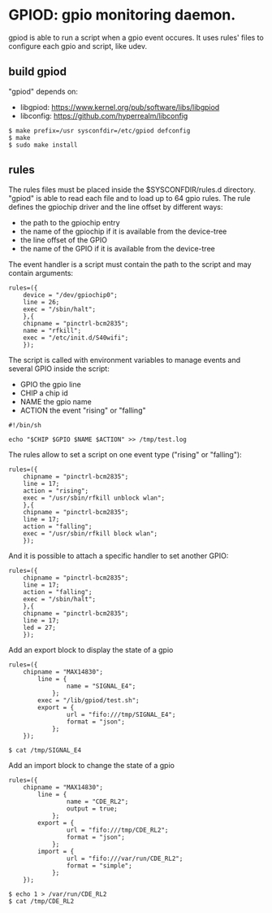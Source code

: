 # GPIOD: gpio monitoring daemon.

gpiod is able to run a script when a gpio event occures. It uses rules' files to configure each gpio and script, like udev.

## build gpiod

"gpiod" depends on:
 * libgpiod: https://www.kernel.org/pub/software/libs/libgpiod
 * libconfig: https://github.com/hyperrealm/libconfig

``` shell
$ make prefix=/usr sysconfdir=/etc/gpiod defconfig
$ make
$ sudo make install
```

## rules

The rules files must be placed inside the $SYSCONFDIR/rules.d directory.
"gpiod" is able to read each file and to load up to 64 gpio rules.
The rule defines the gpiochip driver and the line offset by different ways:

 - the path to the gpiochip entry
 - the name of the gpiochip if it is available from the device-tree
 - the line offset of the GPIO
 - the name of the GPIO if it is available from the device-tree

The event handler is a script must contain the path to the script and may contain arguments:

``` config
rules=({
	device = "/dev/gpiochip0";
	line = 26;
	exec = "/sbin/halt";
	},{
	chipname = "pinctrl-bcm2835";
	name = "rfkill";
	exec = "/etc/init.d/S40wifi";
	});
```

The script is called with environment variables to manage events and several GPIO inside the script:

 * GPIO the gpio line
 * CHIP a chip id
 * NAME the gpio name
 * ACTION the event "rising" or "falling"

``` shell
#!/bin/sh

echo "$CHIP $GPIO $NAME $ACTION" >> /tmp/test.log
```

The rules allow to set a script on one event type ("rising" or "falling"):

``` config
rules=({
	chipname = "pinctrl-bcm2835";
	line = 17;
	action = "rising";
	exec = "/usr/sbin/rfkill unblock wlan";
	},{
	chipname = "pinctrl-bcm2835";
	line = 17;
	action = "falling";
	exec = "/usr/sbin/rfkill block wlan";
	});
```

And it is possible to attach a specific handler to set another GPIO:

``` config
rules=({
	chipname = "pinctrl-bcm2835";
	line = 17;
	action = "falling";
	exec = "/sbin/halt";
	},{
	chipname = "pinctrl-bcm2835";
	line = 17;
	led = 27;
	});
```

Add an export block to display the state of a gpio

```config
rules=({
	chipname = "MAX14830";
        line = {
                name = "SIGNAL_E4";
        	};
        exec = "/lib/gpiod/test.sh";
        export = {
                url = "fifo:///tmp/SIGNAL_E4";
                format = "json";
        	};
	});
```
``` shell
$ cat /tmp/SIGNAL_E4
```

Add an import block to change the state of a gpio

```config
rules=({
	chipname = "MAX14830";
        line = {
                name = "CDE_RL2";
                output = true;
        	};
        export = {
                url = "fifo:///tmp/CDE_RL2";
                format = "json";
        	};
        import = {
                url = "fifo:///var/run/CDE_RL2";
                format = "simple";
        	};
	});
```
``` shell
$ echo 1 > /var/run/CDE_RL2
$ cat /tmp/CDE_RL2
```
